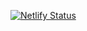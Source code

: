 [![Netlify Status](https://api.netlify.com/api/v1/badges/10c09a61-be5f-47d1-b2b8-59e23fad9617/deploy-status)](https://app.netlify.com/sites/snpt/deploys)
